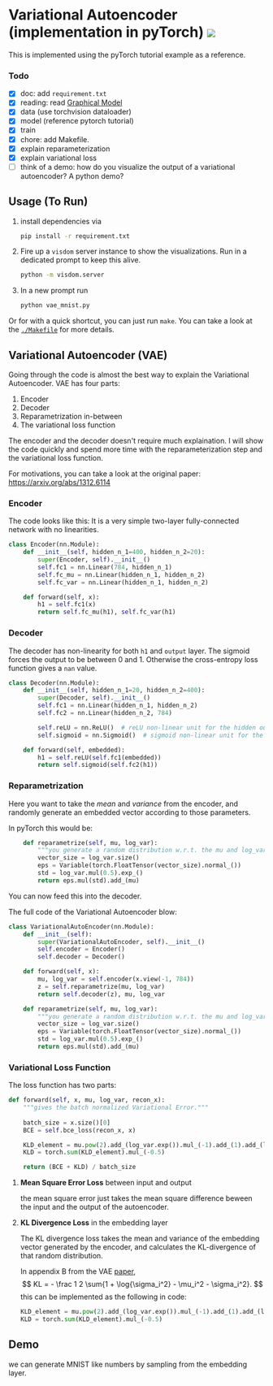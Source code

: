 # Variational Autoencoder (implementation in pyTorch) [![](https://img.shields.io/badge/link_on-GitHub-brightgreen.svg?style=flat-square)](https://github.com/episodeyang/variational_autoencoder_pytorch)

This is implemented using the pyTorch tutorial example as a reference.

### Todo
- [x] doc: add `requirement.txt`
- [x] reading: read [Graphical Model]()
- [x] data (use torchvision dataloader)
- [x] model (reference pytorch tutorial)
- [x] train 
- [x] chore: add Makefile.
- [x] explain reparameterization
- [x] explain variational loss
- [ ] think of a demo: how do you visualize the output of a variational autoencoder? A python demo?

## Usage (To Run)
1. install dependencies via
    ```bash
    pip install -r requirement.txt
    ```
2. Fire up a `visdom` server instance to show the visualizations. Run in a dedicated prompt to keep this alive.
    ```bash
    python -m visdom.server
    ```
3. In a new prompt run
    ```bash
    python vae_mnist.py
    ```

Or for with a quick shortcut, you can just run `make`. You can take a look at
the [`./Makefile`](Makefile) for more details.
    
## Variational Autoencoder (VAE)

Going through the code is almost the best way to explain the Variational
Autoencoder. VAE has four parts:
1. Encoder
2. Decoder
3. Reparametrization in-between
4. The variational loss function

The encoder and the decoder doesn't require much explaination. I will show the
code quickly and spend more time with the reparameterization step and the 
variational loss function. 

For motivations, you can take a look at the original paper: https://arxiv.org/abs/1312.6114

### Encoder

The code looks like this: It is a very simple two-layer fully-connected
network with no linearities.

```python
class Encoder(nn.Module):
    def __init__(self, hidden_n_1=400, hidden_n_2=20):
        super(Encoder, self).__init__()
        self.fc1 = nn.Linear(784, hidden_n_1)
        self.fc_mu = nn.Linear(hidden_n_1, hidden_n_2)
        self.fc_var = nn.Linear(hidden_n_1, hidden_n_2)

    def forward(self, x):
        h1 = self.fc1(x)
        return self.fc_mu(h1), self.fc_var(h1)
```

### Decoder

The decoder has non-linearity for both `h1` and `output` layer. The 
sigmoid forces the output to be between 0 and 1. Otherwise the 
cross-entropy loss function gives a `nan` value.

```python
class Decoder(nn.Module):
    def __init__(self, hidden_n_1=20, hidden_n_2=400):
        super(Decoder, self).__init__()
        self.fc1 = nn.Linear(hidden_n_1, hidden_n_2)
        self.fc2 = nn.Linear(hidden_n_2, 784)

        self.reLU = nn.ReLU()  # reLU non-linear unit for the hidden output
        self.sigmoid = nn.Sigmoid()  # sigmoid non-linear unit for the output

    def forward(self, embedded):
        h1 = self.reLU(self.fc1(embedded))
        return self.sigmoid(self.fc2(h1))
```

### Reparametrization

Here you want to take the *mean* and *variance* from the encoder, and randomly 
generate an embedded vector according to those parameters. 

In pyTorch this would be:

```python
    def reparametrize(self, mu, log_var):
        """you generate a random distribution w.r.t. the mu and log_var from the embedding space."""
        vector_size = log_var.size()
        eps = Variable(torch.FloatTensor(vector_size).normal_())
        std = log_var.mul(0.5).exp_()
        return eps.mul(std).add_(mu)
```

You can now feed this into the decoder.

The full code of the Variational Autoencoder blow:

```python
class VariationalAutoEncoder(nn.Module):
    def __init__(self):
        super(VariationalAutoEncoder, self).__init__()
        self.encoder = Encoder()
        self.decoder = Decoder()

    def forward(self, x):
        mu, log_var = self.encoder(x.view(-1, 784))
        z = self.reparametrize(mu, log_var)
        return self.decoder(z), mu, log_var

    def reparametrize(self, mu, log_var):
        """you generate a random distribution w.r.t. the mu and log_var from the embedding space."""
        vector_size = log_var.size()
        eps = Variable(torch.FloatTensor(vector_size).normal_())
        std = log_var.mul(0.5).exp_()
        return eps.mul(std).add_(mu)
```

### Variational Loss Function

The loss function has two parts:
```python
def forward(self, x, mu, log_var, recon_x):
    """gives the batch normalized Variational Error."""
    
    batch_size = x.size()[0]
    BCE = self.bce_loss(recon_x, x)

    KLD_element = mu.pow(2).add_(log_var.exp()).mul_(-1).add_(1).add_(log_var)
    KLD = torch.sum(KLD_element).mul_(-0.5)

    return (BCE + KLD) / batch_size
```

1. **Mean Square Error Loss** between input and output
    
    the mean square error just takes the mean square difference beween the input and the output of the autoencoder.

2. **KL Divergence Loss** in the embedding layer
    
    The KL divergence loss takes the mean and variance of the embedding vector
    generated by the encoder, and calculates the KL-divergence of that random
    distribution.
    
    In appendix B from the VAE [paper](https://arxiv.org/abs/1312.6114), 
    $$
    KL = - \frac 1 2 \sum{1 + \log{\sigma_i^2} - \mu_i^2 - \sigma_i^2}.
    $$
    this can be implemented as the following in code:
    ```python
    KLD_element = mu.pow(2).add_(log_var.exp()).mul_(-1).add_(1).add_(log_var)
    KLD = torch.sum(KLD_element).mul_(-0.5)
    ```
    
## Demo

we can generate MNIST like numbers by sampling from the embedding layer.